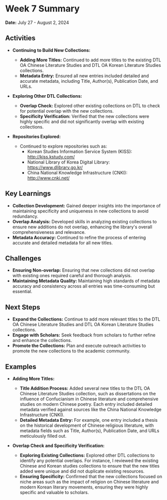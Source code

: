 # Week 7 Summary
**Date:** July 27 - August 2, 2024

## Activities
- **Continuing to Build New Collections:**
  - **Adding More Titles:** Continued to add more titles to the existing DTL OA Chinese Literature Studies and DTL OA Korean Literature Studies collections.
  - **Metadata Entry:** Ensured all new entries included detailed and accurate metadata, including Title, Author(s), Publication Date, and URLs.

- **Exploring Other DTL Collections:**
  - **Overlap Check:** Explored other existing collections on DTL to check for potential overlap with the new collections.
  - **Specificity Verification:** Verified that the new collections were highly specific and did not significantly overlap with existing collections. 

- **Repositories Explored:**
  - Continued to explore repositories such as:
    - Korean Studies Information Service System (KISS): http://kiss.kstudy.com/
    - National Library of Korea Digital Library: https://www.dlibrary.go.kr/
    - China National Knowledge Infrastructure (CNKI): http://www.cnki.net/

## Key Learnings
- **Collection Development:** Gained deeper insights into the importance of maintaining specificity and uniqueness in new collections to avoid redundancy.
- **Overlap Analysis:** Developed skills in analyzing existing collections to ensure new additions do not overlap, enhancing the library's overall comprehensiveness and relevance.
- **Metadata Accuracy:** Continued to refine the process of entering accurate and detailed metadata for all new titles.

## Challenges
- **Ensuring Non-overlap:** Ensuring that new collections did not overlap with existing ones required careful and thorough analysis.
- **Maintaining Metadata Quality:** Maintaining high standards of metadata accuracy and consistency across all entries was time-consuming but essential.

## Next Steps
- **Expand the Collections:** Continue to add more relevant titles to the DTL OA Chinese Literature Studies and DTL OA Korean Literature Studies collections.
- **Engage with Scholars:** Seek feedback from scholars to further refine and enhance the collections.
- **Promote the Collections:** Plan and execute outreach activities to promote the new collections to the academic community.

## Examples
- **Adding More Titles:**
  - **Title Addition Process:** Added several new titles to the DTL OA Chinese Literature Studies collection, such as dissertations on the influence of Confucianism in Chinese literature and comprehensive studies on modern Chinese poetry. Each entry included detailed metadata verified against sources like the China National Knowledge Infrastructure (CNKI).
  - **Detailed Metadata Entry:** For example, one entry included a thesis on the historical development of Chinese religious literature, with metadata fields such as Title, Author(s), Publication Date, and URLs meticulously filled out.

- **Overlap Check and Specificity Verification:**
  - **Exploring Existing Collections:** Explored other DTL collections to identify any potential overlaps. For instance, I reviewed the existing Chinese and Korean studies collections to ensure that the new titles added were unique and did not duplicate existing resources.
  - **Ensuring Specificity:** Confirmed that the new collections focused on niche areas such as the impact of religion on Chinese literature and modern Korean literary movements, ensuring they were highly specific and valuable to scholars.


